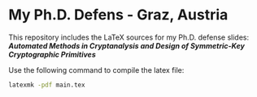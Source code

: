 # My Ph.D. Defens - Graz, Austria

This repository includes the LaTeX sources for my Ph.D. defense slides: ***Automated Methods in Cryptanalysis and Design of Symmetric-Key Cryptographic Primitives***


Use the following command to compile the latex file:

```sh
latexmk -pdf main.tex
```
